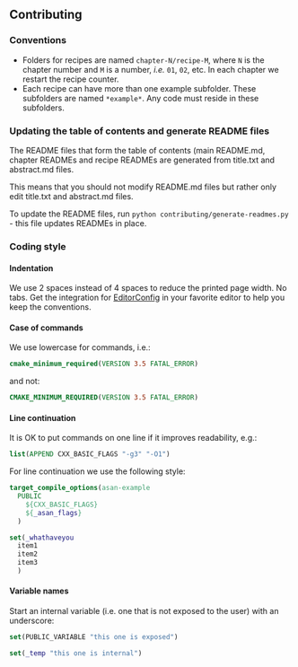 

## Contributing

### Conventions

- Folders for recipes are named `chapter-N/recipe-M`, where `N` is the chapter number and `M` is a number, _i.e._
  `01`, `02`, etc. In each chapter we restart the recipe counter.
- Each recipe can have more than one example subfolder. These subfolders are
  named `*example*`. Any code must reside in these subfolders.


### Updating the table of contents and generate README files

The README files that form the table of contents (main README.md, chapter READMEs and recipe READMEs
are generated from title.txt and abstract.md files.

This means that you should not modify README.md files but rather only edit title.txt and abstract.md files.

To update the README files, run `python contributing/generate-readmes.py` - this file updates READMEs in place.


### Coding style

#### Indentation

We use 2 spaces instead of 4 spaces to reduce the printed page width. No tabs.
Get the integration for [EditorConfig](https://editorconfig.org/) in your
favorite editor to help you keep the conventions.


#### Case of commands

We use lowercase for commands, i.e.:
```cmake
cmake_minimum_required(VERSION 3.5 FATAL_ERROR)
```
and not:
```cmake
CMAKE_MINIMUM_REQUIRED(VERSION 3.5 FATAL_ERROR)
```


#### Line continuation

It is OK to put commands on one line if it improves readability, e.g.:
```cmake
list(APPEND CXX_BASIC_FLAGS "-g3" "-O1")
```

For line continuation we use the following style:
```cmake
target_compile_options(asan-example
  PUBLIC
    ${CXX_BASIC_FLAGS}
    ${_asan_flags}
  )

set(_whathaveyou
  item1
  item2
  item3
  )
```


#### Variable names

Start an internal variable (i.e. one that is not exposed to the user) with an
underscore:
```cmake
set(PUBLIC_VARIABLE "this one is exposed")

set(_temp "this one is internal")
```
